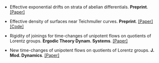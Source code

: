 - Effective exponential drifts on strata of abelian differentials. <strong>Preprint</strong>. [[Paper]](https://doi.org/10.1016/j.ijrmms.2024.105888)

- Effective density of surfaces near Teichmuller curves. <strong>Preprint</strong>. [[Paper]](https://doi.org/10.1109/TGRS.2024.3371503) [[Code]](https://github.com/senli1073/SeisT)

- Rigidity of joinings for time-changes of unipotent flows on quotients of Lorentz groups. <strong>Ergodic Theory Dynam. Systems</strong>. [[Paper]](https://doi.org/10.1017/etds.2022.83)

- New time-changes of unipotent flows on quotients of Lorentz groups. <strong>J. Mod. Dynamics</strong>. [[Paper]](https://doi.org/10.3934/jmd.2022002) 
